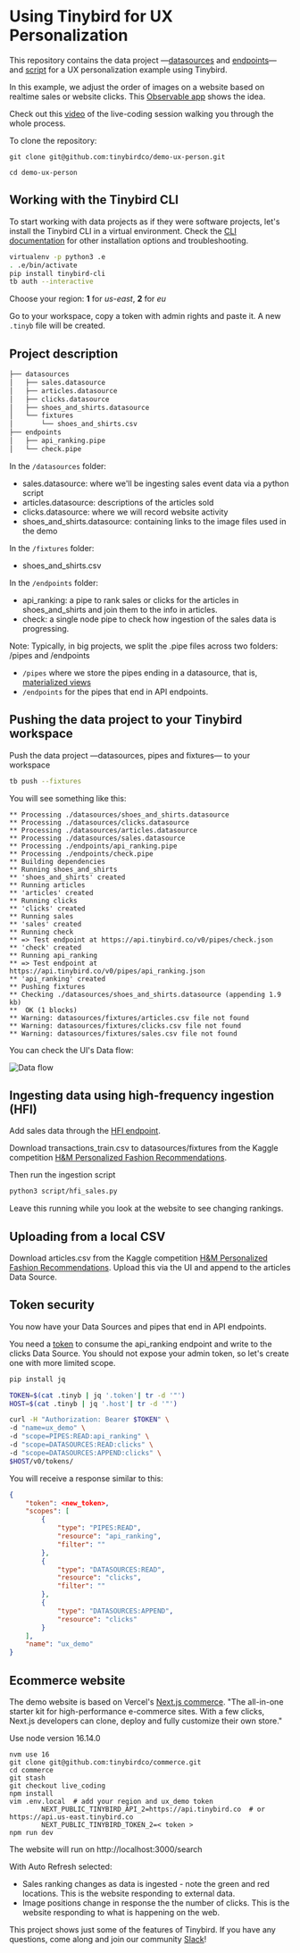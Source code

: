# Using Tinybird for UX Personalization

This repository contains the data project —[datasources](./datasources) and [endpoints](./endpoints)— and [script](./script) for a UX personalization example using Tinybird.

In this example, we adjust the order of images on a website based on realtime sales or website clicks. This [Observable app](https://observablehq.com/@3c8ed2c9862da582/ux-personalization) shows the idea.

Check out this [video](https://youtu.be/YsPYObGz2IU ) of the live-coding session walking you through the whole process.



To clone the repository:

`git clone git@github.com:tinybirdco/demo-ux-person.git`

`cd demo-ux-person`

## Working with the Tinybird CLI

To start working with data projects as if they were software projects, let's install the Tinybird CLI in a virtual environment.
Check the [CLI documentation](https://docs.tinybird.co/cli.html) for other installation options and troubleshooting.

```bash
virtualenv -p python3 .e
. .e/bin/activate
pip install tinybird-cli
tb auth --interactive
```

Choose your region: __1__ for _us-east_, __2__ for _eu_

Go to your workspace, copy a token with admin rights and paste it. A new `.tinyb` file will be created.  

## Project description

```bash
├── datasources
│   ├── sales.datasource
│   ├── articles.datasource
│   ├── clicks.datasource
│   ├── shoes_and_shirts.datasource
│   └── fixtures
│       └── shoes_and_shirts.csv
├── endpoints
│   ├── api_ranking.pipe
│   └── check.pipe
```

In the `/datasources` folder:
- sales.datasource: where we'll be ingesting sales event data via a python script
- articles.datasource: descriptions of the articles sold
- clicks.datasource: where we will record website activity
- shoes_and_shirts.datasource: containing links to the image files used in the demo

In the `/fixtures` folder:
- shoes_and_shirts.csv

In the `/endpoints` folder:
- api_ranking: a pipe to rank sales or clicks for the articles in shoes_and_shirts and join them to the info in articles.
- check: a single node pipe to check how ingestion of the sales data is progressing.

Note:
Typically, in big projects, we split the .pipe files across two folders: /pipes and /endpoints
- `/pipes` where we store the pipes ending in a datasource, that is, [materialized views](https://guides.tinybird.co/guide/materialized-views)
- `/endpoints` for the pipes that end in API endpoints. 

## Pushing the data project to your Tinybird workspace

Push the data project —datasources, pipes and fixtures— to your workspace

```bash
tb push --fixtures
```
You will see something like this:
```
** Processing ./datasources/shoes_and_shirts.datasource
** Processing ./datasources/clicks.datasource
** Processing ./datasources/articles.datasource
** Processing ./datasources/sales.datasource
** Processing ./endpoints/api_ranking.pipe
** Processing ./endpoints/check.pipe
** Building dependencies
** Running shoes_and_shirts 
** 'shoes_and_shirts' created
** Running articles 
** 'articles' created
** Running clicks 
** 'clicks' created
** Running sales 
** 'sales' created
** Running check 
** => Test endpoint at https://api.tinybird.co/v0/pipes/check.json
** 'check' created
** Running api_ranking 
** => Test endpoint at https://api.tinybird.co/v0/pipes/api_ranking.json
** 'api_ranking' created
** Pushing fixtures
** Checking ./datasources/shoes_and_shirts.datasource (appending 1.9 kb)
**  OK (1 blocks)
** Warning: datasources/fixtures/articles.csv file not found
** Warning: datasources/fixtures/clicks.csv file not found
** Warning: datasources/fixtures/sales.csv file not found
```

You can check the UI's Data flow:

![Data flow](data_flow.jpg?raw=true "Data flow in UI")

## Ingesting data using high-frequency ingestion (HFI)

Add sales data through the [HFI endpoint](https://www.tinybird.co/guide/high-frequency-ingestion).

Download transactions_train.csv to datasources/fixtures from the Kaggle competition [H&M Personalized Fashion Recommendations](https://www.kaggle.com/competitions/h-and-m-personalized-fashion-recommendations/data).

Then run the ingestion script

```bash
python3 script/hfi_sales.py
```
Leave this running while you look at the website to see changing rankings.

## Uploading from a local CSV

Download articles.csv from the Kaggle competition [H&M Personalized Fashion Recommendations](https://www.kaggle.com/competitions/h-and-m-personalized-fashion-recommendations/data). Upload this via the UI and append to the articles Data Source.

## Token security

You now have your Data Sources and pipes that end in API endpoints. 

You need a [token](https://www.tinybird.co/guide/serverless-analytics-api) to consume the api_ranking endpoint and write to the clicks Data Source. You should not expose your admin token, so let's create one with more limited scope.

```bash
pip install jq

TOKEN=$(cat .tinyb | jq '.token'| tr -d '"')
HOST=$(cat .tinyb | jq '.host'| tr -d '"')

curl -H "Authorization: Bearer $TOKEN" \
-d "name=ux_demo" \
-d "scope=PIPES:READ:api_ranking" \
-d "scope=DATASOURCES:READ:clicks" \
-d "scope=DATASOURCES:APPEND:clicks" \
$HOST/v0/tokens/
```

You will receive a response similar to this:

```json
{
    "token": <new_token>,
    "scopes": [
        {
            "type": "PIPES:READ",
            "resource": "api_ranking",
            "filter": ""
        },
        {
            "type": "DATASOURCES:READ",
            "resource": "clicks",
            "filter": ""
        },
        {
            "type": "DATASOURCES:APPEND",
            "resource": "clicks"
        }
    ],
    "name": "ux_demo"
}
```

## Ecommerce website

The demo website is based on Vercel's [Next.js commerce](https://github.com/vercel/commerce). "The all-in-one starter kit for high-performance e-commerce sites. With a few clicks, Next.js developers can clone, deploy and fully customize their own store." 

Use node version 16.14.0

```
nvm use 16
git clone git@github.com:tinybirdco/commerce.git
cd commerce
git stash
git checkout live_coding
npm install
vim .env.local  # add your region and ux_demo token
        NEXT_PUBLIC_TINYBIRD_API_2=https://api.tinybird.co  # or https://api.us-east.tinybird.co
        NEXT_PUBLIC_TINYBIRD_TOKEN_2=< token >
npm run dev
```

The website will run on http://localhost:3000/search

With Auto Refresh selected:

- Sales ranking changes as data is ingested - note the green and red locations. This is the website responding to external data.
- Image positions change in response the the number of clicks. This is the website responding to what is happening on the web.

This project shows just some of the features of Tinybird. If you have any questions, come along and join our community [Slack](https://join.slack.com/t/tinybird-community/shared_invite/zt-yi4hb0ht-IXn9iVuewXIs3QXVqKS~NQ)!
